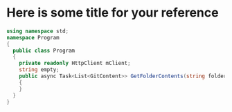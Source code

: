 # Here is some title for your reference

```cs 
using namespace std;
namespace Program
{
  public class Program
  {
    private readonly HttpClient mClient;
    string empty;
    public async Task<List<GitContent>> GetFolderContents(string folderUrl)
    {
    }
  }
}
```
